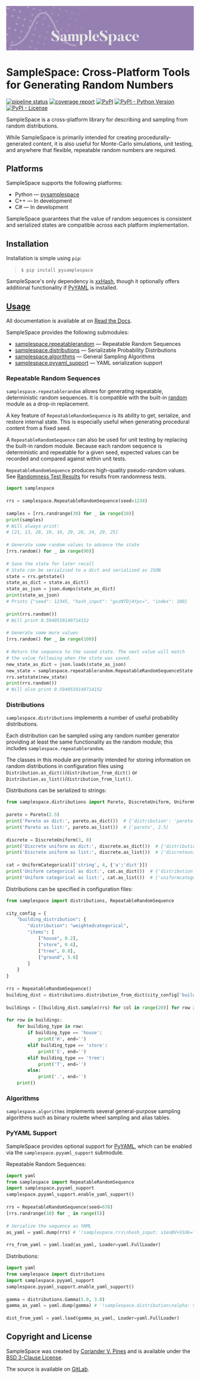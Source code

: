 ![SampleSpace banner](docs/source/img/header.png "SampleSpace")

# SampleSpace: Cross-Platform Tools for Generating Random Numbers

[![pipeline status](https://gitlab.com/cvpines/pysamplespace/badges/master/pipeline.svg)](https://gitlab.com/cvpines/pysamplespace/-/commits/master)
[![coverage report](https://gitlab.com/cvpines/pysamplespace/badges/master/coverage.svg)](https://gitlab.com/cvpines/pysamplespace/-/commits/master)
[![PyPI](https://img.shields.io/pypi/v/pysamplespace)](https://pypi.org/project/pysamplespace/)
[![PyPI - Python Version](https://img.shields.io/pypi/pyversions/pysamplespace)]((https://pypi.org/project/pysamplespace/))
[![PyPI - License](https://img.shields.io/pypi/l/pysamplespace)](https://gitlab.com/cvpines/pysamplespace/-/blob/master/LICENSE)

SampleSpace is a cross-platform library for describing and sampling from
random distributions.

While SampleSpace is primarily intended for creating
procedurally-generated content, it is also useful for Monte-Carlo
simulations, unit testing, and anywhere that flexible, repeatable random
numbers are required.

## Platforms

SampleSpace supports the following platforms:

* Python &mdash; [pysamplespace](https://pypi.org/project/pysamplespace/)
* C++ &mdash; In development
* C# &mdash; In development

SampleSpace guarantees that the value of random sequences is consistent
and serialized states are compatible across each platform implementation.

## Installation

Installation is simple using `pip`:

> `$ pip install pysamplespace`

SampleSpace's only dependency is
[xxHash](https://pypi.org/project/xxhash/), though it optionally
offers additional functionality if
[PyYAML](https://pypi.org/project/PyYAML/) is installed.

## [Usage](https://pysamplespace.readthedocs.io/en/latest/)

All documentation is available at on [Read the Docs](https://pysamplespace.readthedocs.io/en/latest/). 

SampleSpace provides the following submodules:

* [samplespace.repeatablerandom](https://pysamplespace.readthedocs.io/en/latest/repeatablerandom.html) &mdash;  Repeatable Random Sequences
* [samplespace.distributions](https://pysamplespace.readthedocs.io/en/latest/distributions.html) &mdash;  Serializable Probability Distributions
* [samplespace.algorithms](https://pysamplespace.readthedocs.io/en/latest/algorithms.html) &mdash;  General Sampling Algorithms
* [samplespace.pyyaml_support](https://pysamplespace.readthedocs.io/en/latest/pyyaml_support.html) &mdash;  YAML serialization support
 
### Repeatable Random Sequences

`samplespace.repeatablerandom` allows for generating repeatable, 
deterministic random sequences. It is compatible with the built-in
[random](https://docs.python.org/3/library/random.html) module as a
drop-in replacement.

A key feature of `RepeatableRandomSequence` is its ability to get, serialize, and restore internal
state. This is especially useful when generating procedural content from a fixed seed.

A `RepeatableRandomSequence` can also be used for unit testing by replacing the built-in random module.
Because each random sequence is deterministic and repeatable for a given seed, expected values can be 
recorded and compared against within unit tests.

`RepeatableRandomSequence` produces high-quality pseudo-random values. See 
[Randomness Test Results](https://pysamplespace.readthedocs.io/en/latest/rrs_quality.html) for 
results from randomness tests.

```python
import samplespace

rrs = samplespace.RepeatableRandomSequence(seed=1234)

samples = [rrs.randrange(30) for _ in range(10)]
print(samples)
# Will always print:
# [21, 13, 28, 19, 16, 29, 28, 24, 29, 25]

# Generate some random values to advance the state
[rrs.random() for _ in range(90)]

# Save the state for later recall
# State can be serialzied to a dict and serialized as JSON
state = rrs.getstate()
state_as_dict = state.as_dict()
state_as_json = json.dumps(state_as_dict)
print(state_as_json)
# Prints {"seed": 12345, "hash_input": "gxzNfDj4Ypc=", "index": 100}

print(rrs.random())
# Will print 0.5940559149714152

# Generate some more values
[rrs.random() for _ in range(100)]

# Return the sequence to the saved state. The next value will match
# the value following when the state was saved.
new_state_as_dict = json.loads(state_as_json)
new_state = samplespace.repeatablerandom.RepeatableRandomSequenceState.from_dict(new_state_as_dict)
rrs.setstate(new_state)
print(rrs.random())
# Will also print 0.5940559149714152
```

### Distributions

`samplespace.distributions` implements a number of useful probability distributions.

Each distribution can be sampled using any random number generator providing at least the same
functionality as the random module; this includes `samplespace.repeatablerandom`.

The classes in this module are primarily intended for storing information on random distributions
in configuration files using `Distribution.as_dict()`/`distribution_from_dict()`
or `Distribution.as_list()`/`distribution_from_list()`.

Distributions can be serialized to strings:
```python
from samplespace.distributions import Pareto, DiscreteUniform, UniformCategorical

pareto = Pareto(2.5)
print('Pareto as dict:', pareto.as_dict())  # {'distribution': 'pareto', 'alpha': 2.5}
print('Pareto as list:', pareto.as_list())  # ['pareto', 2.5]

discrete = DiscreteUniform(3, 8)
print('Discrete uniform as dict:', discrete.as_dict())  # {'distribution': 'discreteuniform', 'min_val': 3, 'max_val': 8}
print('Discrete uniform as list:', discrete.as_list())  # ['discreteuniform', 3, 8]

cat = UniformCategorical(['string', 4, {'a':'dict'}])
print('Uniform categorical as dict:', cat.as_dict())  # {'distribution': 'uniformcategorical', 'population': ['string', 4, {'a': 'dict'}]}
print('Uniform categorical as list:', cat.as_list())  # ['uniformcategorical', ['string', 4, {'a': 'dict'}]]
``` 

Distributions can be specified in configuration files:
```python
from samplespace import distributions, RepeatableRandomSequence

city_config = {
    "building_distribution": {
        "distribution": "weightedcategorical",
        "items": [
            ["house", 0.2],
            ["store", 0.4],
            ["tree", 0.8],
            ["ground", 5.0]
        ]
    }
}

rrs = RepeatableRandomSequence()
building_dist = distributions.distribution_from_dict(city_config['building_distribution'])

buildings = [[building_dist.sample(rrs) for col in range(20)] for row in range(5)]

for row in buildings:
    for building_type in row:
        if building_type == 'house':
            print('H', end='')
        elif building_type == 'store':
            print('S', end='')
        elif building_type == 'tree':
            print('T', end='')
        else:
            print('.', end='')
    print()
```

### Algorithms

`samplespace.algorithms` implements several general-purpose sampling algorithms
such as binary roulette wheel sampling and alias tables.


### PyYAML Support

SampleSpace provides optional support for [PyYAML](https://pypi.org/project/PyYAML/),
which can be enabled via the `samplespace.pyyaml_support` submodule.

Repeatable Random Sequences:

```python
import yaml
from samplespace import RepeatableRandomSequence
import samplespace.pyyaml_support
samplespace.pyyaml_support.enable_yaml_support()

rrs = RepeatableRandomSequence(seed=678)
[rrs.randrange(10) for _ in range(5)]

# Serialize the sequence as YAML
as_yaml = yaml.dump(rrs) # '!samplespace.rrs\nhash_input: s1enBV+SSXk=\nindex: 5\nseed: 678\n'

rrs_from_yaml = yaml.load(as_yaml, Loader=yaml.FullLoader)
``` 

Distributions:

```python
import yaml
from samplespace import distributions
import samplespace.pyyaml_support
samplespace.pyyaml_support.enable_yaml_support()

gamma = distributions.Gamma(5.0, 3.0)
gamma_as_yaml = yaml.dump(gamma) # '!samplespace.distribution\nalpha: 5.0\nbeta: 3.0\ndistribution: gamma\n'

dist_from_yaml = yaml.load(gamma_as_yaml, Loader=yaml.FullLoader)
```


## Copyright and License 

SampleSpace was created by [Coriander V. Pines](http://corianderpines.org)
and is available under the
[BSD 3-Clause License](https://gitlab.com/cvpines/pysamplespace/-/blob/master/LICENSE).

The source is available on [GitLab](https://gitlab.com/cvpines/pysamplespace/).
